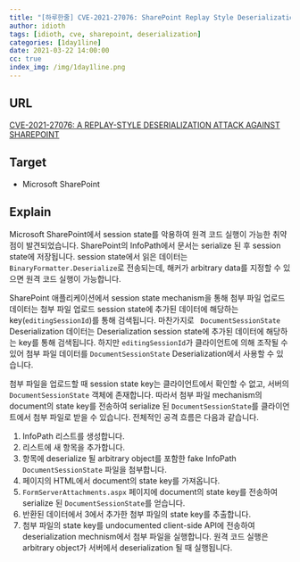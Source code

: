 ```yaml
---
title: "[하루한줄] CVE-2021-27076: SharePoint Replay Style Deserialization 취약점"
author: idioth
tags: [idioth, cve, sharepoint, deserialization]
categories: [1day1line]
date: 2021-03-22 14:00:00
cc: true
index_img: /img/1day1line.png
---
```


## URL 

[CVE-2021-27076: A REPLAY-STYLE DESERIALIZATION ATTACK AGAINST SHAREPOINT](https://www.zerodayinitiative.com/blog/2021/3/17/cve-2021-27076-a-replay-style-deserialization-attack-against-sharepoint)



## Target

- Microsoft SharePoint



## Explain

Microsoft SharePoint에서 session state를 악용하여 원격 코드 실행이 가능한 취약점이 발견되었습니다. SharePoint의 InfoPath에서 문서는 serialize 된 후 session state에 저장됩니다. session state에서 읽은 데이터는 `BinaryFormatter.Deserialize`로 전송되는데, 해커가 arbitrary data를 지정할 수 있으면 원격 코드 실행이 가능합니다.

SharePoint 애플리케이션에서 session state mechanism을 통해 첨부 파일 업로드 데이터는 첨부 파일 업로드 session state에 추가된 데이터에 해당하는 key(`editingSessionId`)를 통해 검색됩니다. 마찬가지로 ` DocumentSessionState` Deserialization 데이터는 Deserialization session state에 추가된 데이터에 해당하는 key를 통해 검색됩니다. 하지만 `editingSessionId`가 클라이언트에 의해 조작될 수 있어 첨부 파일 데이터를 `DocumentSessionState` Deserialization에서 사용할 수 있습니다.

첨부 파일을 업로드할 때 session state key는 클라이언트에서 확인할 수 없고, 서버의 `DocumentSessionState` 객체에 존재합니다. 따라서 첨부 파일 mechanism의 document의 state key를 전송하여 serialize 된 `DocumentSessionState`를 클라이언트에서 첨부 파일로 받을 수 있습니다. 전체적인 공격 흐름은 다음과 같습니다.

1. InfoPath 리스트를 생성합니다.
2. 리스트에 새 항목을 추가합니다.
3. 항목에 deserialize 될 arbitrary object를 포함한 fake InfoPath `DocumentSessionState` 파일을 첨부합니다.
4. 페이지의 HTML에서 document의 state key를 가져옵니다.
5. `FormServerAttachments.aspx` 페이지에 document의 state key를 전송하여 serialize 된 `DocumentSessionState`를 얻습니다.
6. 반환된 데이터에서 3에서 추가한 첨부 파일의 state key를 추출합니다.
7. 첨부 파일의 state key를 undocumented client-side API에 전송하여 deserialization mechnism에서 첨부 파일을 실행합니다. 원격 코드 실행은 arbitrary object가 서버에서 deserialization 될 때 실행됩니다.
